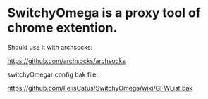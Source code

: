# SwitchyOmega is a proxy tool of chrome extention.

Should use it with archsocks:

https://github.com/archsocks/archsocks

switchyOmegar config bak file:

https://github.com/FelisCatus/SwitchyOmega/wiki/GFWList.bak
